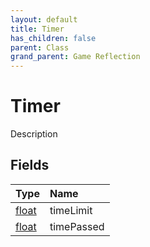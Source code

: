 ```yaml
---
layout: default
title: Timer
has_children: false
parent: Class
grand_parent: Game Reflection
---
```

# Timer
Description 

## Fields

| Type | Name |
|:-------------|:--------------|
| [float](/docs/game-reflection/components/float) | timeLimit |
| [float](/docs/game-reflection/components/float) | timePassed |

